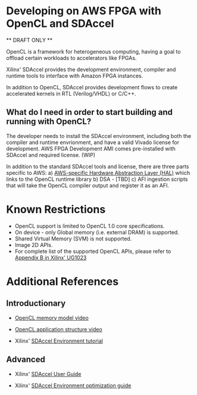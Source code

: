 # Developing on AWS FPGA with OpenCL and SDAccel

** DRAFT ONLY **

OpenCL is a framework for heterogeneous computing, having a goal to offload certain workloads to accelerators like FPGAs.

Xilinx' SDAccel provides the development environment, compiler and runtime tools to interface with Amazon FPGA instances. 

In addition to OpenCL, SDAccel provides development flows to create accelerated kernels in RTL (Verilog/VHDL) or C/C++.

## What do I need in order to start building and running with OpenCL?

The developer needs to install the SDAccel environment, including both the compiler and runtime envrionment, and have a valid Vivado license for development. 
AWS FPGA Development AMI comes pre-installed with SDAccel and required license. (WIP)

In addition to the standard SDAccel tools and license, there are three parts specific to AWS:
a) [AWS-specific Hardware Abstraction Layer (HAL)](../../sdk/SDAccel/HAL) which links to the OpenCL runtime library
b) DSA - [TBD]
c) AFI ingestion scripts that will take the OpenCL compiler output and register it as an AFI.

# Known Restrictions

* OpenCL support is limited to OpenCL 1.0 core specifications.
* On device - only Global memory (i.e. external DRAM) is supported.
* Shared Virtual Memory (SVM) is not supported.
* Image 2D APIs.
* For complete list of the supported OpenCL APIs, please refer to [Appendix B in Xilinx' UG1023](https://www.xilinx.com/support/documentation/sw_manuals/xilinx2016_3/ug1023-sdaccel-user-guide.pdf)

# Additional References

## Introductionary

* [OpenCL memory model video](https://www.youtube.com/watch?v=c4a8uQ4AnMI)

* [OpenCL application structure video](https://www.youtube.com/watch?v=hUiX8rBcNzw)

* Xilinx' [SDAccel Environment tutorial](https://www.xilinx.com/support/documentation/sw_manuals/xilinx2016_3/ug1021-sdaccel-intro-tutorial.pdf)

 
## Advanced

* Xilinx' [SDAccel User Guide](https://www.xilinx.com/support/documentation/sw_manuals/xilinx2016_3/ug1023-sdaccel-user-guide.pdf)

* Xilinx' [SDAccel Environment optimization guide](https://www.xilinx.com/support/documentation/sw_manuals/xilinx2016_3/ug1207-sdaccel-optimization-guide.pdf)
